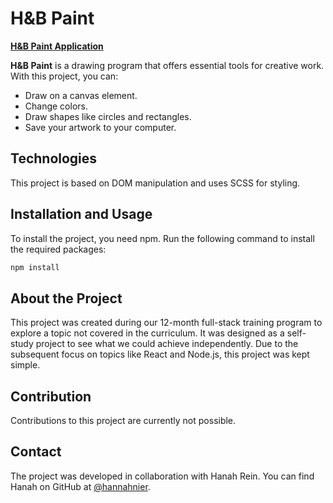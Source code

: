 # H&B Paint

[**H&B Paint Application**](https://barisbalcimusic.github.io/paint/)

**H&B Paint** is a drawing program that offers essential tools for creative work. With this project, you can:

- Draw on a canvas element.
- Change colors.
- Draw shapes like circles and rectangles.
- Save your artwork to your computer.

## Technologies

This project is based on DOM manipulation and uses SCSS for styling.

## Installation and Usage

To install the project, you need npm. Run the following command to install the required packages:

```bash
npm install
```

## About the Project

This project was created during our 12-month full-stack training program to explore a topic not covered in the curriculum. It was designed as a self-study project to see what we could achieve independently. Due to the subsequent focus on topics like React and Node.js, this project was kept simple.

## Contribution

Contributions to this project are currently not possible.

## Contact

The project was developed in collaboration with Hanah Rein. You can find Hanah on GitHub at [@hannahnier](https://github.com/hannahnier).
